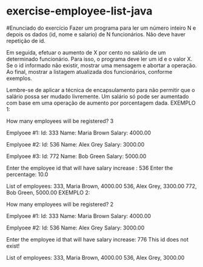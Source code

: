 # exercise-employee-list-java

#Enunciado do exercício
Fazer um programa para ler um número inteiro N e depois os 
dados (id, nome e salario) de N funcionários. Não deve haver 
repetição de id. 
 
Em seguida, efetuar o aumento de X por cento no salário de 
um determinado funcionário. Para isso, o programa deve ler 
um id e o valor X. Se o id informado não existir, mostrar 
uma mensagem e abortar a operação. Ao final, mostrar a 
listagem atualizada dos funcionários, conforme exemplos.
 
Lembre-se de aplicar a técnica de encapsulamento para não 
permitir que o salário possa ser mudado livremente. Um 
salário só pode ser aumentado com base em uma operação 
de aumento por porcentagem dada.
EXEMPLO 1:

How many employees will be registered? 3

Emplyoee #1:
Id: 333
Name: Maria Brown
Salary: 4000.00

Emplyoee #2:
Id: 536
Name: Alex Grey
Salary: 3000.00

Emplyoee #3:
Id: 772
Name: Bob Green
Salary: 5000.00

Enter the employee id that will have salary increase : 536
Enter the percentage: 10.0

List of employees:
333, Maria Brown, 4000.00
536, Alex Grey, 3300.00
772, Bob Green, 5000.00
EXEMPLO 2:

How many employees will be registered? 2

Emplyoee #1:
Id: 333
Name: Maria Brown
Salary: 4000.00

Emplyoee #2:
Id: 536
Name: Alex Grey
Salary: 3000.00

Enter the employee id that will have salary increase: 776
This id does not exist!

List of employees:
333, Maria Brown, 4000.00
536, Alex Grey, 3000.00
